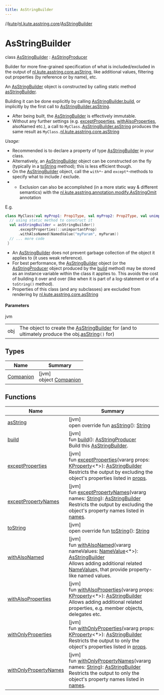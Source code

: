```yaml
---
title: AsStringBuilder
---
```

//[kute](../../../index.html)/[nl.kute.asstring.core](../index.html)/[AsStringBuilder](index.html)



# AsStringBuilder

class [AsStringBuilder](index.html) : [AsStringProducer](../-as-string-producer/index.html)

Builder for more fine-grained specification of what is included/excluded in the output of [nl.kute.asstring.core.asString](../as-string.html), like additional values, filtering out properties (by reference or by name), etc.



An [AsStringBuilder](index.html) object is constructed by calling static method [asStringBuilder](-companion/as-string-builder.html).



Building it can be done explicitly by calling [AsStringBuilder.build](build.html), or implicitly by the first call to [AsStringBuilder.asString](as-string.html).



- 
   After being built, the [AsStringBuilder](index.html) is effectively immutable.
- 
   Without any further settings (e.g. [exceptProperties](except-properties.html), [withAlsoProperties](with-also-properties.html), alsoNamed etc.), a call to `MyClass.`[AsStringBuilder.asString](as-string.html) produces the same result as `MyClass.`[nl.kute.asstring.core.asString](../as-string.html)




*Usage:*



- 
   Recommended is to declare a property of type [AsStringBuilder](index.html) in your class.
- 
   Alternatively, an [AsStringBuilder](index.html) object can be constructed on the fly (typically in a [toString](to-string.html) method);     this is less efficient though.
- 
   On the [AsStringBuilder](index.html) object, call the `with*`- and `except*`-methods to specify what to include / exclude.
- - 
      Exclusion can also be accomplished (in a more static way & different semantics) with the [nl.kute.asstring.annotation.modify.AsStringOmit](../../nl.kute.asstring.annotation.modify/-as-string-omit/index.html) annotation




E.g.

```kotlin
class MyClass(val myProp1: Prop1Type, val myProp2: Prop2Type, val unimportantProp: Unimportant, myParam: ParamClass) {
  // using static method to construct it
  val asStringBuilder = asStringBuilder()
      .exceptProperties(::unimportantProp)
      .withAlsoNamed(NamedValue("myParam", myParam))
  // ... more code
 }
```


- 
   An [AsStringBuilder](index.html) does not prevent garbage collection of the object it applies to (it uses weak reference).
- 
   For best performance, the [AsStringBuilder](index.html) object (or the [AsStringProducer](../-as-string-producer/index.html) object produced by the [build](build.html) method) may be stored as an instance variable within the class it applies to. This avoids the cost of building it over and over (like when it is part of a log-statement or of a `toString()` method).
- 
   Properties of this class (and any subclasses) are excluded from rendering by [nl.kute.asstring.core.asString](../as-string.html)




#### Parameters


jvm

| | |
|---|---|
| obj | The object to create the [AsStringBuilder](index.html) for (and to ultimately produce the obj.[asString](as-string.html)`()` for) |



## Types


| Name | Summary |
|---|---|
| [Companion](-companion/index.html) | [jvm]<br>object [Companion](-companion/index.html) |


## Functions


| Name | Summary |
|---|---|
| [asString](as-string.html) | [jvm]<br>open override fun [asString](as-string.html)(): [String](https://kotlinlang.org/api/latest/jvm/stdlib/kotlin/-string/index.html) |
| [build](build.html) | [jvm]<br>fun [build](build.html)(): [AsStringProducer](../-as-string-producer/index.html)<br>Build this [AsStringBuilder](index.html). |
| [exceptProperties](except-properties.html) | [jvm]<br>fun [exceptProperties](except-properties.html)(vararg props: [KProperty](https://kotlinlang.org/api/latest/jvm/stdlib/kotlin.reflect/-k-property/index.html)&lt;*&gt;): [AsStringBuilder](index.html)<br>Restricts the output by excluding the object's properties listed in [props](except-properties.html). |
| [exceptPropertyNames](except-property-names.html) | [jvm]<br>fun [exceptPropertyNames](except-property-names.html)(vararg names: [String](https://kotlinlang.org/api/latest/jvm/stdlib/kotlin/-string/index.html)): [AsStringBuilder](index.html)<br>Restricts the output by excluding the object's property names listed in [names](except-property-names.html). |
| [toString](to-string.html) | [jvm]<br>open override fun [toString](to-string.html)(): [String](https://kotlinlang.org/api/latest/jvm/stdlib/kotlin/-string/index.html) |
| [withAlsoNamed](with-also-named.html) | [jvm]<br>fun [withAlsoNamed](with-also-named.html)(vararg nameValues: [NameValue](../../nl.kute.asstring.namedvalues/-name-value/index.html)&lt;*&gt;): [AsStringBuilder](index.html)<br>Allows adding additional related [NameValue](../../nl.kute.asstring.namedvalues/-name-value/index.html)s, that provide property-like named values. |
| [withAlsoProperties](with-also-properties.html) | [jvm]<br>fun [withAlsoProperties](with-also-properties.html)(vararg props: [KProperty](https://kotlinlang.org/api/latest/jvm/stdlib/kotlin.reflect/-k-property/index.html)&lt;*&gt;): [AsStringBuilder](index.html)<br>Allows adding additional related properties, e.g. member objects, delegates etc. |
| [withOnlyProperties](with-only-properties.html) | [jvm]<br>fun [withOnlyProperties](with-only-properties.html)(vararg props: [KProperty](https://kotlinlang.org/api/latest/jvm/stdlib/kotlin.reflect/-k-property/index.html)&lt;*&gt;): [AsStringBuilder](index.html)<br>Restricts the output to only the object's properties listed in [props](with-only-properties.html). |
| [withOnlyPropertyNames](with-only-property-names.html) | [jvm]<br>fun [withOnlyPropertyNames](with-only-property-names.html)(vararg names: [String](https://kotlinlang.org/api/latest/jvm/stdlib/kotlin/-string/index.html)): [AsStringBuilder](index.html)<br>Restricts the output to only the object's property names listed in [names](with-only-property-names.html). |

